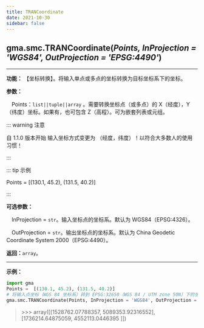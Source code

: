 ```yaml
---
title: TRANCoordinate
date: 2021-10-30
sidebar: false
---
```


## gma.smc.**TRANCoordinate**(*Points, InProjection = 'WGS84', OutProjection = 'EPSG:4490'*)<Badge text="1.0.5 +"/>
---

**功能：** 【坐标转换】。将输入单点或多点的坐标转换为目标坐标系下的坐标。

**参数：**

&emsp;Points：`list||tuple||array` 。需要转换坐标点（或多点）的  X（经度），Y（纬度）坐标。如果有，也可包含 Z（高程）。可为嵌套列表或元组。

::: warning 注意

自 1.1.0 版本开始 输入坐标方式变更为 （经度，纬度）！以符合大多数人的使用习惯！

:::

::: tip 示例

Points = [(130.1, 45.2), (131.5, 40.2)]

:::

**可选参数：**

&emsp;InProjection = `str`。输入坐标点的坐标系。默认为 WGS84（EPSG:4326）。

&emsp;OutProjection = `str`。输出坐标点的坐标系。默认为 China Geodetic Coordinate System 2000（EPSG:4490）。

**返回：**`array`。

---


**示例：**
```python
import gma
Points =  [(130.1, 45.2), (131.5, 40.2)]
# 将输入点坐标（WGS 84 坐标系）转到 EPSG:32650（WGS 84 / UTM zone 50N）下的坐标
gma.smc.TRANCoordinate(Points, InProjection = 'WGS84', OutProjection = 'EPSG:32650')
```
> \>>> array([[1528762.07788357, 5089353.92316552], [1736214.64875059, 4552113.0446395 ]])
